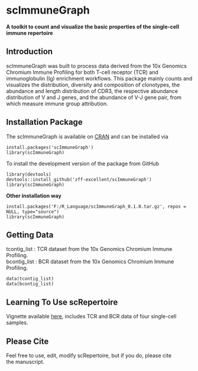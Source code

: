 # scImmuneGraph
**A toolkit to count and visualize the basic properties of the single-cell immune repertoire**

## Introduction
scImmuneGraph was built to process data derived from the 10x Genomics Chromium Immune Profiling for both T-cell receptor (TCR) and immunoglobulin (Ig) enrichment workflows. This package mainly counts and visualizes the distribution, diversity and composition of clonotypes, the abundance and length distribution of CDR3, the respective abundance distribution of V and J genes, and the abundance of V-J gene pair, from which measure immune group attribution.

## Installation Package

The scImmuneGraph is available on [CRAN](https://cran.r-project.org/web/packages/scImmuneGraph/index.html) and can be installed via
```
install.packages('scImmuneGraph')
library(scImmuneGraph)
```
To install the development version of the package from GitHub
```
library(devtools)
devtools::install_github('zff-excellent/scImmuneGraph')
library(scImmuneGraph)
```

**Other installation way**
```
install.packages('F:/R_Language/scImmuneGraph_0.1.0.tar.gz', repos = NULL, type="source")
library(scImmuneGraph)
```

## Getting Data
tcontig_list : TCR dataset from the 10x Genomics Chromium Immune Profiling.   
bcontig_list : BCR dataset from the 10x Genomics Chromium Immune Profiling.
```
data(tcontig_list)
data(bcontig_list)
```

## Learning To Use scRepertoire
Vignette available [here](https://zff-excellent.github.io/vignettes/scImmuneGraph-tutorial.html), includes TCR and BCR data of four single-cell samples.

## Please Cite
Feel free to use, edit, modify scRepertoire, but if you do, please cite the manuscript.
